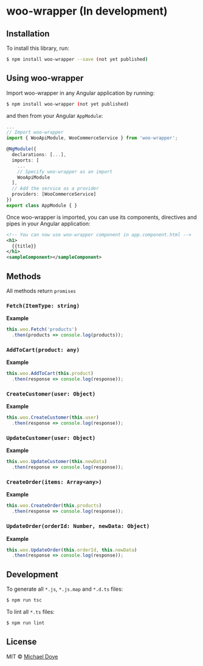 # woo-wrapper (In development)

## Installation

To install this library, run:

```bash
$ npm install woo-wrapper --save (not yet published)
```

## Using woo-wrapper

Import woo-wrapper in any Angular application by running:

```bash
$ npm install woo-wrapper (not yet published)
```

and then from your Angular `AppModule`:

```typescript
...
// Import woo-wrapper
import { WooApiModule, WooCommerceService } from 'woo-wrapper';

@NgModule({
  declarations: [...],
  imports: [
    ...
    // Specify woo-wrapper as an import
    WooApiModule
  ],
  // Add the service as a provider
  providers: [WooCommerceService]
})
export class AppModule { }
```

Once woo-wrapper is imported, you can use its components, directives and pipes in your Angular application:

```xml
<!-- You can now use woo-wrapper component in app.component.html -->
<h1>
  {{title}}
</h1>
<sampleComponent></sampleComponent>
```

## Methods

All methods return `promises`

### `Fetch(ItemType: string)`

**Example**

```typescript
this.woo.Fetch('products')
  .then(products => console.log(products));
```

### `AddToCart(product: any)`

**Example**

```typescript
this.woo.AddToCart(this.product)
  .then(response => console.log(response));
```

### `CreateCustomer(user: Object)`

**Example**

```typescript
this.woo.CreateCustomer(this.user)
  .then(response => console.log(response));
```

### `UpdateCustomer(user: Object)`

**Example**

```typescript
this.woo.UpdateCustomer(this.newData)
  .then(response => console.log(response));
```

### `CreateOrder(items: Array<any>)`

**Example**

```typescript
this.woo.CreateOrder(this.products)
  .then(response => console.log(response));
```

### `UpdateOrder(orderId: Number, newData: Object)`

**Example**

```typescript
this.woo.UpdateOrder(this.orderId, this.newData)
  .then(response => console.log(response));
```

## Development

To generate all `*.js`, `*.js.map` and `*.d.ts` files:

```bash
$ npm run tsc
```

To lint all `*.ts` files:

```bash
$ npm run lint
```

## License

MIT © [Michael Doye](mailto:michaeldoye@gmail.com)
